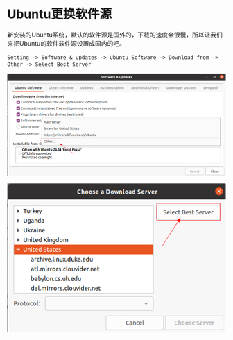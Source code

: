 # Ubuntu更换软件源

新安装的Ubuntu系统，默认的软件源是国外的，下载的速度会很慢，所以让我们来把Ubuntu的软件软件源设置成国内的吧。

```
Setting -> Software & Updates -> Ubuntu Software -> Download from -> Other -> Select Best Server
```

![](img/ubuntu_software00.png)

![](img/ubuntu_software01.png)